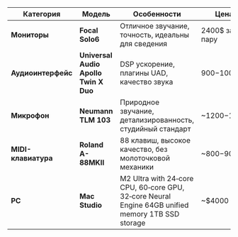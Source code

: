| **Категория**               | **Модель**                      | **Особенности**                                        | **Цена**          |
|-----------------------------|---------------------------------|--------------------------------------------------------|-------------------|
| **Мониторы**                 | **Focal Solo6**              | Отличное звучание, точность, идеальны для сведения     | 2400$ за пару |
| **Аудиоинтерфейс**           | **Universal Audio Apollo Twin X Duo** | DSP ускорение, плагины UAD, качество звука              | $900-$1000        |
| **Микрофон**                 | **Neumann TLM 103**             | Природное звучание, детализированность, студийный стандарт | ~$1200-$1500      |
| **MIDI-клавиатура**          | **Roland A-88MKII**             | 88 клавиш, высокое качество, без молоточковой механики | ~$800-$900        |
| **PC**          | **Mac Studio**             | M2 Ultra with 24‑core CPU, 60‑core GPU, 32‑core Neural Engine 64GB unified memory 1TB SSD storage | ~$4000        |
